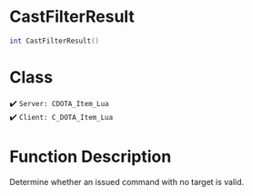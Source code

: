 # CastFilterResult
```lua
int CastFilterResult()
```
# Class
✔️ `Server: CDOTA_Item_Lua`  
✔️ `Client: C_DOTA_Item_Lua`  

# Function Description
Determine whether an issued command with no target is valid.
